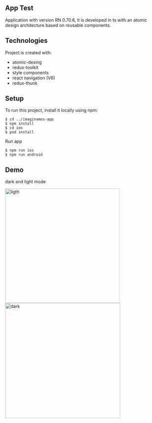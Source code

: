 ## App Test
Application with version RN 0.70.6, it is developed in ts with an atomic design architecture based on reusable components.
	
## Technologies
Project is created with:

* atomic-desing
* redux-toolkit
* style components
* react navigation (V6)
* redux-thunk
	
## Setup
To run this project, install it locally using npm:

```
$ cd ../imaginamos-app
$ npm install
$ cd ios
$ pod install
```

Run app

```
$ npm run ios
$ npm run android

```

## Demo
dark and light mode

<img width="372" alt="ligth" src="https://user-images.githubusercontent.com/16271026/205478130-cd632e39-b26d-48f5-b1f0-08bed32d1083.png">

<img width="374" alt="dark" src="https://user-images.githubusercontent.com/16271026/205478148-ebdadfd2-bbcd-43ef-8ec0-3ff49efac72e.png">

